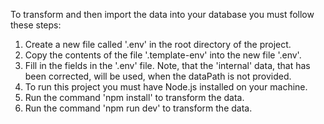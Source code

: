 To transform and then import the data into your database you must follow these steps:

1. Create a new file called '.env' in the root directory of the project.
2. Copy the contents of the file '.template-env' into the new file '.env'.
3. Fill in the fields in the '.env' file.
   Note, that the 'internal' data, that has been corrected, will be used, when the dataPath is not provided. 
4. To run this project you must have Node.js installed on your machine.
5. Run the command 'npm install' to transform the data.
6. Run the command 'npm run dev' to transform the data.